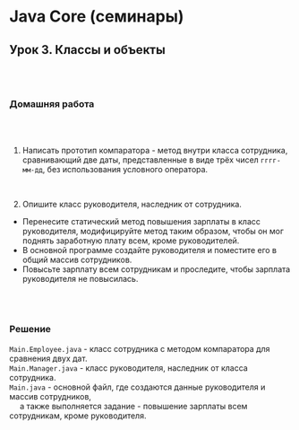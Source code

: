 # Java Core (семинары)
## Урок 3. Классы и объекты

<br><br>

### Домашняя работа

<br><br>
1. Написать прототип компаратора - метод внутри класса сотрудника, 
сравнивающий две даты, представленные в виде трёх чисел ```гггг-мм-дд```, без использования условного оператора.
<br>

2. Опишите класс руководителя, наследник от сотрудника. 
- Перенесите статический метод повышения зарплаты в класс руководителя, модифицируйте метод таким образом, 
чтобы он мог поднять заработную плату всем, кроме руководителей. 
- В основной программе создайте руководителя и поместите его в общий массив сотрудников. 
- Повысьте зарплату всем сотрудникам и проследите, чтобы зарплата руководителя не повысилась.

<br><br>

### Решение

```Main.Employee.java``` - класс сотрудника с методом компаратора для сравнения двух дат.<br>
```Main.Manager.java``` - класс руководителя, наследник от класса сотрудника.<br>
```Main.java``` - основной файл, где создаются данные руководителя и массив сотрудников,<br>
   &nbsp; &ensp; а также выполняется задание - повышение зарплаты всем сотрудникам, кроме руководителя.<br>
